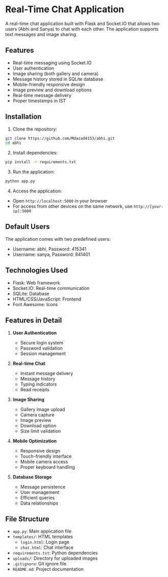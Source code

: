 # Real-Time Chat Application

A real-time chat application built with Flask and Socket.IO that allows two users (Abhi and Sanya) to chat with each other. The application supports text messages and image sharing.

## Features

- Real-time messaging using Socket.IO
- User authentication
- Image sharing (both gallery and camera)
- Message history stored in SQLite database
- Mobile-friendly responsive design
- Image preview and download options
- Real-time message delivery
- Proper timestamps in IST

## Installation

1. Clone the repository:
```bash
git clone https://github.com/Mdazad4153/abhi.git
cd abhi
```

2. Install dependencies:
```bash
pip install -r requirements.txt
```

3. Run the application:
```bash
python app.py
```

4. Access the application:
- Open `http://localhost:5000` in your browser
- For access from other devices on the same network, use `http://[your-ip]:5000`

## Default Users

The application comes with two predefined users:
- Username: abhi, Password: 415341
- Username: sanya, Password: 841401

## Technologies Used

- Flask: Web framework
- Socket.IO: Real-time communication
- SQLite: Database
- HTML/CSS/JavaScript: Frontend
- Font Awesome: Icons

## Features in Detail

1. **User Authentication**
   - Secure login system
   - Password validation
   - Session management

2. **Real-time Chat**
   - Instant message delivery
   - Message history
   - Typing indicators
   - Read receipts

3. **Image Sharing**
   - Gallery image upload
   - Camera capture
   - Image preview
   - Download option
   - Size limit validation

4. **Mobile Optimization**
   - Responsive design
   - Touch-friendly interface
   - Mobile camera access
   - Proper keyboard handling

5. **Database Storage**
   - Message persistence
   - User management
   - Efficient queries
   - Data relationships

## File Structure

- `app.py`: Main application file
- `templates/`: HTML templates
  - `login.html`: Login page
  - `chat.html`: Chat interface
- `requirements.txt`: Python dependencies
- `uploads/`: Directory for uploaded images
- `.gitignore`: Git ignore file
- `README.md`: Project documentation
